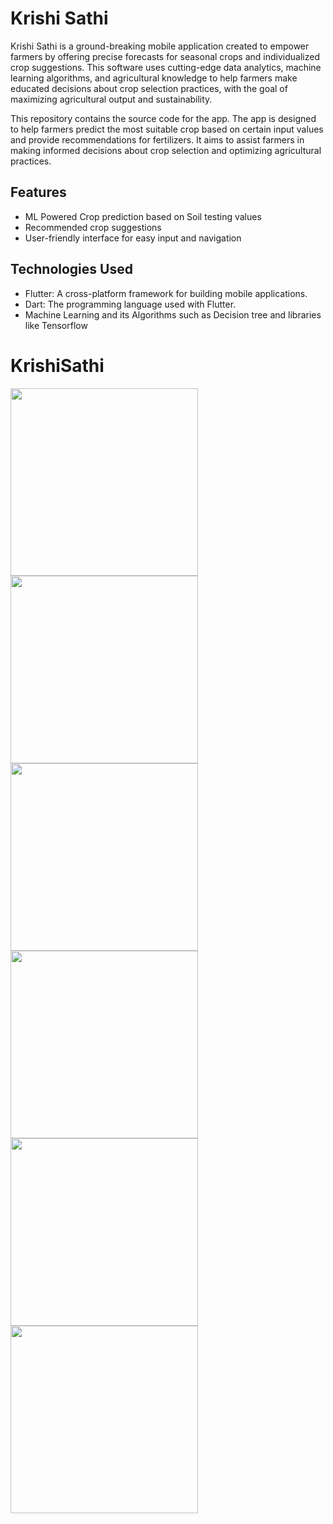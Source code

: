 # Krishi Sathi

Krishi Sathi is a ground-breaking mobile application created to empower farmers by offering precise forecasts for seasonal crops and individualized crop suggestions. This software uses cutting-edge data analytics, machine learning algorithms, and agricultural knowledge to help farmers make educated decisions about crop selection practices, with the goal of maximizing agricultural output and sustainability.

This repository contains the source code for the app. The app is designed to help farmers predict the most suitable crop based on certain input values and provide recommendations for fertilizers. It aims to assist farmers in making informed decisions about crop selection and optimizing agricultural practices.

## Features

- ML Powered Crop prediction based on Soil testing values
- Recommended crop suggestions
- User-friendly interface for easy input and navigation

## Technologies Used

- Flutter: A cross-platform framework for building mobile applications.
- Dart: The programming language used with Flutter.
- Machine Learning and its Algorithms such as Decision tree and libraries like Tensorflow
# KrishiSathi
<img src="./assets/s1.png" width="300"/>
<img src="./assets/s2.png" width="300"/>
<img src="./assets/s3.png" width="300"/>
<img src="./assets/s4.png" width="300"/>
<img src="./assets/s5.png" width="300"/>
<img src="./assets/s6.png" width="300"/>